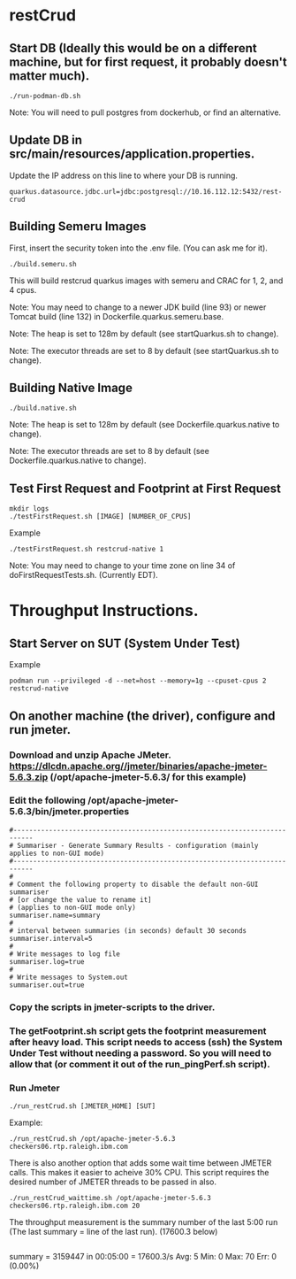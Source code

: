 # restCrud

## Start DB (Ideally this would be on a different machine, but for first request, it probably doesn't matter much).
```
./run-podman-db.sh
```
Note: You will need to pull postgres from dockerhub, or find an alternative.

## Update DB in src/main/resources/application.properties. 
Update the IP address on this line to where your DB is running.
```
quarkus.datasource.jdbc.url=jdbc:postgresql://10.16.112.12:5432/rest-crud
```

## Building Semeru Images
First, insert the security token into the .env file. (You can ask me for it).
```
./build.semeru.sh
```
This will build restcrud quarkus images with semeru and CRAC for 1, 2, and 4 cpus.

Note: You may need to change to a newer JDK build (line 93) or newer Tomcat build (line 132) in Dockerfile.quarkus.semeru.base. 

Note: The heap is set to 128m by default (see startQuarkus.sh to change).

Note: The executor threads are set to 8 by default (see startQuarkus.sh to change).

## Building Native Image
```
./build.native.sh
```
Note: The heap is set to 128m by default (see Dockerfile.quarkus.native to change).

Note: The executor threads are set to 8 by default (see Dockerfile.quarkus.native to change).


## Test First Request and Footprint at First Request
```
mkdir logs
./testFirstRequest.sh [IMAGE] [NUMBER_OF_CPUS]
```

Example
```
./testFirstRequest.sh restcrud-native 1
```

Note: You may need to change to your time zone on line 34 of doFirstRequestTests.sh. (Currently EDT).

# Throughput Instructions.

## Start Server on SUT (System Under Test)

Example
```
podman run --privileged -d --net=host --memory=1g --cpuset-cpus 2 restcrud-native
```

## On another machine (the driver), configure and run jmeter.

### Download and unzip Apache JMeter. https://dlcdn.apache.org//jmeter/binaries/apache-jmeter-5.6.3.zip (/opt/apache-jmeter-5.6.3/ for this example)

### Edit the following /opt/apache-jmeter-5.6.3/bin/jmeter.properties
```
#---------------------------------------------------------------------------
# Summariser - Generate Summary Results - configuration (mainly applies to non-GUI mode)
#---------------------------------------------------------------------------
#
# Comment the following property to disable the default non-GUI summariser
# [or change the value to rename it]
# (applies to non-GUI mode only)
summariser.name=summary
#
# interval between summaries (in seconds) default 30 seconds
summariser.interval=5
#
# Write messages to log file
summariser.log=true
#
# Write messages to System.out
summariser.out=true
```

### Copy the scripts in jmeter-scripts to the driver.

### The getFootprint.sh script gets the footprint measurement after heavy load. This script needs to access (ssh) the System Under Test without needing a password. So you will need to allow that (or comment it out of the run_pingPerf.sh script).

### Run Jmeter
```
./run_restCrud.sh [JMETER_HOME] [SUT]
```
Example:
```
./run_restCrud.sh /opt/apache-jmeter-5.6.3 checkers06.rtp.raleigh.ibm.com
```

There is also another option that adds some wait time between JMETER calls. This makes it easier to acheive 30% CPU. This script requires the desired number of JMETER threads to be passed in also.
```
./run_restCrud_waittime.sh /opt/apache-jmeter-5.6.3 checkers06.rtp.raleigh.ibm.com 20
```

The throughput measurement is the summary number of the last 5:00 run (The last summary = line of the last run). (17600.3 below)
```
```
summary = 3159447 in 00:05:00 = 17600.3/s Avg:     5 Min:     0 Max:    70 Err:     0 (0.00%)
```


